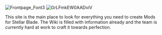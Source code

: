 ![Frontpage_Font3](https://github.com/user-attachments/assets/a525204b-f278-4572-b9bb-f9fdbc794d0d)
![GrLFmkEW0AADviV](https://github.com/user-attachments/assets/828a6fb4-9cc4-494d-af26-eea1c3b4d9c6)

This site is the main place to look for everything you need to create Mods for Stellar Blade. The Wiki is filled with information already and the team is currently hard at work to craft it towards perfection.

